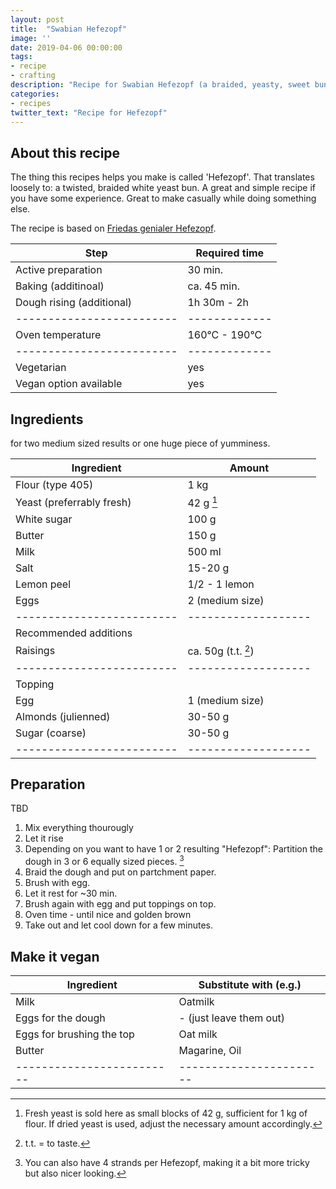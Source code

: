 ```yaml
---
layout: post
title:  "Swabian Hefezopf"
image: ''
date: 2019-04-06 00:00:00
tags:
- recipe
- crafting
description: "Recipe for Swabian Hefezopf (a braided, yeasty, sweet bun)"
categories:
- recipes
twitter_text: "Recipe for Hefezopf"
---
```


## About this recipe

The thing this recipes helps you make is called 'Hefezopf'.
That translates loosely to: a twisted, braided white yeast bun.
A great and simple recipe if you have some experience.
Great to make casually while doing something else.

The recipe is based on [Friedas genialer Hefezopf](https://www.chefkoch.de/rezepte/378801124204434/Friedas-genialer-Hefezopf.html).

| Step                      | Required time |
| ------------------------- | ------------- |
| Active preparation        | 30 min.       |
| Baking (additinoal)       | ca. 45 min.   |
| Dough rising (additional) | 1h 30m - 2h   |
| ------------------------- | ------------- |
| Oven temperature          | 160°C - 190°C |
| ------------------------- | ------------- |
| Vegetarian                | yes           |
| Vegan option available    | yes           |

## Ingredients

for two medium sized results or one huge piece of yumminess.

|        Ingredient         |       Amount        |
| ------------------------- | ------------------- |
| Flour (type 405)          | 1 kg                |
| Yeast (preferrably fresh) | 42 g [^1]           |
| White sugar               | 100 g               |
| Butter                    | 150 g               |
| Milk                      | 500 ml              |
| Salt                      | 15-20 g             |
| Lemon peel                | 1/2 - 1 lemon       |
| Eggs                      | 2 (medium size)     |
| ------------------------- | ------------------- |
| Recommended additions     |                     |
| Raisings                  | ca. 50g (t.t. [^2]) |
| ------------------------- | ------------------- |
| Topping                   |                     |
| Egg                       | 1 (medium size)     |
| Almonds (julienned)       | 30-50 g             |
| Sugar (coarse)            | 30-50 g             |
| ------------------------- | ------------------- |



## Preparation

TBD

1. Mix everything thourougly
2. Let it rise
3. Depending on you want to have 1 or 2 resulting "Hefezopf": Partition the dough in 3 or 6 equally sized pieces. [^3]
4. Braid the dough and put on partchment paper.
5. Brush with egg.
6. Let it rest for ~30 min.
7. Brush again with egg and put toppings on top.
8. Oven time - until nice and golden brown
9. Take out and let cool down for a few minutes.


## Make it vegan

|        Ingredient         | Substitute with (e.g.)  |
| ------------------------- | ----------------------- |
| Milk                      | Oatmilk                 |
| Eggs for the dough        | - (just leave them out) |
| Eggs for brushing the top | Oat milk                |
| Butter                    | Magarine, Oil           |
| ------------------------- | ----------------------- |

[^1]: Fresh yeast is sold here as small blocks of 42 g, sufficient for
        1 kg of flour. If dried yeast is used, adjust the necessary amount accordingly.

[^2]: t.t. = to taste.

[^3]: You can also have 4 strands per Hefezopf, making it a bit more tricky but also nicer looking.